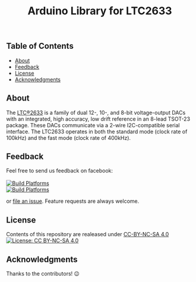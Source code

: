 <h1 align="center"> Arduino Library for LTC2633 </h1> <br>

## Table of Contents

- [About](#About)
- [Feedback](#feedback)
- [License](#license)
- [Acknowledgments](#acknowledgments)


## About

The [LTC®2633](http://www.linear.com/product/LTC2633) is a family of dual 12-, 10-, and 8-bit voltage-output DACs with an integrated, high accuracy, low drift reference in an 8-lead TSOT-23 package.
These DACs communicate via a 2-wire I2C-compatible serial interface. The LTC2633 operates in both the standard mode (clock rate of 100kHz) and the fast mode (clock rate of 400kHz).


## Feedback
Feel free to send us feedback on facebook:
<br><br>
 [![Build Platforms](https://img.shields.io/badge/id-Tamojit-54C7EC.svg?style=for-the-badge)](https://www.linkedin.com/in/tamojit-saha/)<br>
 [![Build Platforms](https://img.shields.io/badge/id-Sandeepan-54C7EC.svg?style=for-the-badge)](https://www.linkedin.com/in/sandeepan-sengupta/)
<p> 
or <a href ="https://github.com/TamojitSaha/LTC2633/issues/new/">file an issue</a>. Feature requests are always welcome.</p>

## License
Contents of this repository are realeased under [CC-BY-NC-SA 4.0](./LICENSE.md) <br>
[![License: CC BY-NC-SA 4.0](https://licensebuttons.net/l/by-nc-sa/4.0/88x31.png)](https://creativecommons.org/licenses/by-nc-sa/4.0/)

## Acknowledgments

Thanks to the contributors! :wink:

